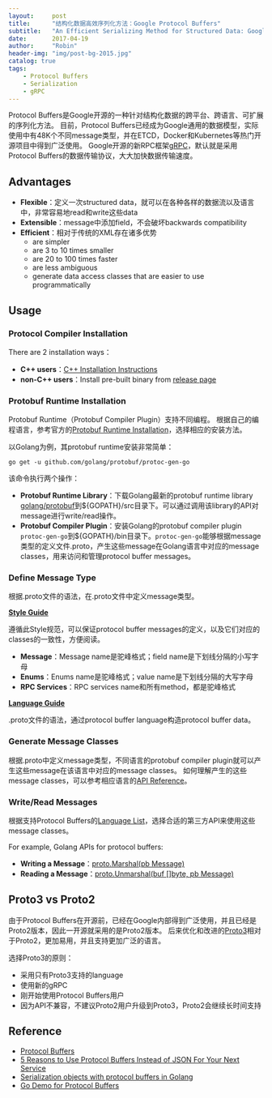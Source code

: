 ```yaml
---
layout:     post
title:      "结构化数据高效序列化方法：Google Protocol Buffers"
subtitle:   "An Efficient Serializing Method for Structured Data: Google Protocol Buffers"
date:       2017-04-19
author:     "Robin"
header-img: "img/post-bg-2015.jpg"
catalog: true
tags:
    - Protocol Buffers
    - Serialization
    - gRPC
---
```


Protocol Buffers是Google开源的一种针对结构化数据的跨平台、跨语言、可扩展的序列化方法。
目前，Protocol Buffers已经成为Google通用的数据模型，实际使用中有48K个不同message类型，并在ETCD，Docker和Kubernetes等热门开源项目中得到广泛使用。
Google开源的新RPC框架[gRPC](http://www.grpc.io/)，默认就是采用Protocol Buffers的数据传输协议，大大加快数据传输速度。


## Advantages
- **Flexible**：定义一次structured data，就可以在各种各样的数据流以及语言中，非常容易地read和write这些data
- **Extensible**：message中添加field，不会破坏backwards compatibility
- **Efficient**：相对于传统的XML存在诸多优势
  * are simpler
  * are 3 to 10 times smaller
  * are 20 to 100 times faster
  * are less ambiguous
  * generate data access classes that are easier to use programmatically

## Usage

### Protocol Compiler Installation
There are 2 installation ways：
- **C++ users**：[C++ Installation Instructions](https://github.com/google/protobuf/blob/master/src/README.md)
- **non-C++ users**：Install pre-built binary from [release page](https://github.com/google/protobuf/releases)

### Protobuf Runtime Installation
Protobuf Runtime（Protobuf Compiler Plugin）支持不同编程。
根据自己的编程语言，参考官方的[Protobuf Runtime Installation](https://github.com/google/protobuf#protobuf-runtime-installation)，选择相应的安装方法。

以Golang为例，其protobuf runtime安装非常简单：

```
go get -u github.com/golang/protobuf/protoc-gen-go
```

该命令执行两个操作：
- **Protobuf Runtime Library**：下载Golang最新的protobuf runtime library [golang/protobuf](https://github.com/golang/protobuf)到${GOPATH}/src目录下。可以通过调用该library的API对message进行write/read操作。
- **Protobuf Compiler Plugin**：安装Golang的protobuf compiler plugin `protoc-gen-go`到${GOPATH}/bin目录下。`protoc-gen-go`能够根据message类型的定义文件.proto，产生这些message在Golang语言中对应的message classes，用来访问和管理protocol buffer messages。

### Define Message Type
根据.proto文件的语法，在.proto文件中定义message类型。

**[Style Guide](https://developers.google.com/protocol-buffers/docs/style)**

遵循此Style规范，可以保证protocol buffer messages的定义，以及它们对应的classes的一致性，方便阅读。
- **Message**：Message name是驼峰格式；field name是下划线分隔的小写字母
- **Enums**：Enums name是驼峰格式；value name是下划线分隔的大写字母
- **RPC Services**：RPC services name和所有method，都是驼峰格式

**[Language Guide](https://developers.google.com/protocol-buffers/docs/proto)**

.proto文件的语法，通过protocol buffer language构造protocol buffer data。


### Generate Message Classes
根据.proto中定义message类型，不同语言的protobuf compiler plugin就可以产生这些message在该语言中对应的message classes。
如何理解产生的这些message classes，可以参考相应语言的[API Reference](https://developers.google.com/protocol-buffers/docs/reference/overview)。

### Write/Read Messages
根据支持Protocol Buffers的[Language List](https://github.com/google/protobuf/blob/master/docs/third_party.md)，选择合适的第三方API来使用这些message classes。

For example, Golang APIs for protocol buffers:
- **Writing a Message**：[proto.Marshal(pb Message)](https://github.com/golang/protobuf/blob/master/proto/encode.go)
- **Reading a Message**：[proto.Unmarshal(buf []byte, pb Message)](  https://github.com/golang/protobuf/blob/master/proto/decode.go)

## Proto3 vs Proto2

由于Protocol Buffers在开源前，已经在Google内部得到广泛使用，并且已经是Proto2版本，因此一开源就采用的是Proto2版本。
后来优化和改进的[Proto3](https://github.com/google/protobuf/releases/tag/v3.0.0)相对于Proto2，更加易用，并且支持更加广泛的语言。

选择Proto3的原则：
- 采用只有Proto3支持的language
- 使用新的gRPC
- 刚开始使用Protocol Buffers用户
- 因为API不兼容，不建议Proto2用户升级到Proto3，Proto2会继续长时间支持



## Reference
- [Protocol Buffers](https://developers.google.com/protocol-buffers/)
- [5 Reasons to Use Protocol Buffers Instead of JSON For Your Next Service](http://blog.codeclimate.com/blog/2014/06/05/choose-protocol-buffers/)
- [Serialization objects with protocol buffers in Golang](http://blog.ralch.com/tutorial/golang-proto-buffer/)
- [Go Demo for Protocol Buffers](https://github.com/supereagle/go-example/tree/master/protobuf)